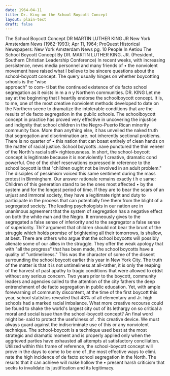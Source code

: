 ```yaml
---
date: 1964-04-11
title: Dr. King on the School Boycott Concept
layout: plain-text
draft: false
---
```

The School Boycott Concept
DR MARTIN LUTHER KING JR
New York Amsterdam News (1962-1993); Apr 11, 1964;
ProQuest Historical Newspapers: New York Amsterdam News
pg. 10
People In Aetiou
The School Boycott Concept
By DR. MARTIN LUTHER KING. JR.
(President, Southern Christian Leadership Conference)
In recent weeks, with increasing
persistence, news media personnel
and many friends of • the
nonviolent movement have raised
what I believe to be sincere questions
about the school-boycott
concept. The query
usually hinges on
whether boycotting
srhools is the "wise \
approach" to com- ti
bat the continued
existence of de facto
school segregation
as it exists in
m a n y Northern
communities. DR. KING
Let me say at the beginning
that I heartily endorse the schoolboycott
concept. It is, to me, one
of the most creative nonviolent
methods developed to date on the
Northern scene to dramatize the
intolerable conditions that are
the results of de facto segregation
in the public schools. The schoolboycott
concept in practice has
proved very effective in uncovering
the injustice and indignity
that school children in
the Negro-Puerto Rican minority
community face.
More than anything else, it
has unveiled the naked truth
that segregation and discrimination
are. not inherently sectional
problems. There is no quarter of
• this nation that can boast entirely
of clean hands on the matter of
racial justice. School boycotts
.nave punctured the thin veneer
of the North's racial self•
righteousness. In short, the
school-boycott concept is legitimate
because it is nonviolently 1
creative, dramatic cond powerful.
One of the chief reservations
expressed in reference to the
school boycott is that "children
ought not be involved in an adult
problem." The disciples of pessimism
voiced this same sentiment
during the mass protest in
Birmingham. Our answer rationale
remains exactly t h e
same: Children of this generation
stand to be the ones most
affected • by the system and for
the longest period of time. If they
are to bear the scars of an unjust
and immoral society, they
have a legitimate right and
duty to participate in the process
that can potentially free them
from the blight of a segregated
society. The leading psychologists
in our nation are in unanlmous
agreement that the system of
segregation has a negative effect
on both the white man and the
Negro. It erroneously gives to
the segregated a false sense of
inferiority and to the segregator
a false sense of superiority. Thi?
argument that children should
not bear the brunt of the struggle
which holds promise of
brightening all their tomorrows,
is shallow, at best.
There are others who argue
that the school boycotts will
possibly alienate some of our
allies in the struggle. They offer
the weak apology that with "all
the progress" that has been
made, the school boycotts have
a quality of "untimeliness." This
was the character of some of the
dissent surrounding the school
boycott earlier this year in New
York City. The truth of the matter
is that it is not untimeliness
at all-rather, it is only the reaping
of the harvest of past apathy
to tragic conditions that were
allowed to e)dst without any
serious concern. Two years prior
to the boycott, community leaders
and agencies called to the
attention of the city fathers the
deep entrenchment of de facto
segregation in public education.
Yet, with ample forewarning of
community discontent, at the
time of the first boycott this year,
school statistics revealed that
43% of all elementary and Jr.
high schools had a marked racial
imbalance. What more creative
recourse could be found to shake
the world's largest city out of
its lethargy on so critical a
moral and social issue than the
school-boycott concept?
An final word might be· said to
protect the usefulness of . this
creative device. We must always
guard against the indiscriminate
use of this or any nonviolent
technique. The school-boycott is
a technique used best at the most
strategic and dramatic moment
and is properly applied only when
the aggrieved parties have exhausted
all attempts at satisfactory
conciliation. Utilized within
this frame of reference, the
school-boycott concept will prove
in the days to come to be one of
,the most effective ways to elimi.
nate the high incidence of de
facto school segregation in the
North. The results that it can
achieve will make hollow the
• present harsh criticism that seeks
to invalidate its justification and
its legitimacy.
